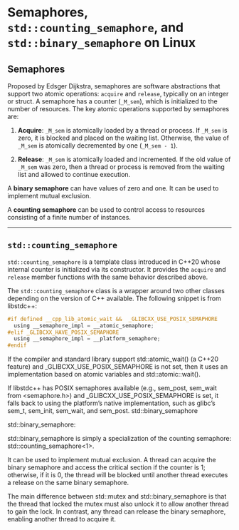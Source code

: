 # Semaphores, `std::counting_semaphore`, and `std::binary_semaphore` on Linux

## Semaphores

Proposed by Edsger Dijkstra, semaphores are software abstractions that support two atomic operations: `acquire` and `release`, typically on an integer or struct. A semaphore has a counter (`_M_sem`), which is initialized to the number of resources. The key atomic operations supported by semaphores are:

1. **Acquire**: `_M_sem` is atomically loaded by a thread or process. If `_M_sem` is zero, it is blocked and placed on the waiting list. Otherwise, the value of `_M_sem` is atomically decremented by one (`_M_sem - 1`).

2. **Release**: `_M_sem` is atomically loaded and incremented. If the old value of `_M_sem` was zero, then a thread or process is removed from the waiting list and allowed to continue execution.

A **binary semaphore** can have values of zero and one. It can be used to implement mutual exclusion.

A **counting semaphore** can be used to control access to resources consisting of a finite number of instances.

---

## `std::counting_semaphore`

`std::counting_semaphore` is a template class introduced in C++20 whose internal counter is initialized via its constructor. It provides the `acquire` and `release` member functions with the same behavior described above.

The `std::counting_semaphore` class is a wrapper around two other classes depending on the version of C++ available. The following snippet is from libstdc++:

```c
#if defined __cpp_lib_atomic_wait &&  _GLIBCXX_USE_POSIX_SEMAPHORE
  using __semaphore_impl = __atomic_semaphore;
#elif _GLIBCXX_HAVE_POSIX_SEMAPHORE
  using __semaphore_impl = __platform_semaphore;
#endif

```

If the compiler and standard library support std::atomic_wait() (a C++20 feature) and _GLIBCXX_USE_POSIX_SEMAPHORE is not set, then it uses an implementation based on atomic variables and std::atomic::wait().

If libstdc++ has POSIX semaphores available (e.g., sem_post, sem_wait from <semaphore.h>) and _GLIBCXX_USE_POSIX_SEMAPHORE is set, it falls back to using the platform’s native implementation, such as glibc’s sem_t, sem_init, sem_wait, and sem_post.
std::binary_semaphore

std::binary_semaphore:

std::binary_semaphore is simply a specialization of the counting semaphore: std::counting_semaphore<1>.

It can be used to implement mutual exclusion. A thread can acquire the binary semaphore and access the critical section if the counter is 1; otherwise, if it is 0, the thread will be blocked until another thread executes a release on the same binary semaphore.

The main difference between std::mutex and std::binary_semaphore is that the thread that locked the mutex must also unlock it to allow another thread to gain the lock. In contrast, any thread can release the binary semaphore, enabling another thread to acquire it.